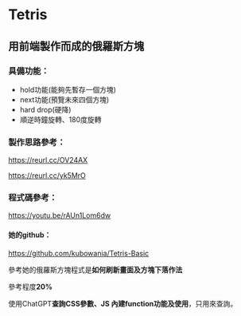# Tetris
## 用前端製作而成的俄羅斯方塊
### 具備功能：
- hold功能(能夠先暫存一個方塊)
- next功能(預覽未來四個方塊)
- hard drop(硬降)
- 順逆時鐘旋轉、180度旋轉

### 製作思路參考：

https://reurl.cc/OV24AX

https://reurl.cc/yk5MrO

### 程式碼參考：

https://youtu.be/rAUn1Lom6dw

#### 她的github：

https://github.com/kubowania/Tetris-Basic

參考她的俄羅斯方塊程式是**如何刷新畫面及方塊下落作法**

參考程度**20%**

使用ChatGPT**查詢CSS參數、JS 內建function功能及使用**，只用來查詢。